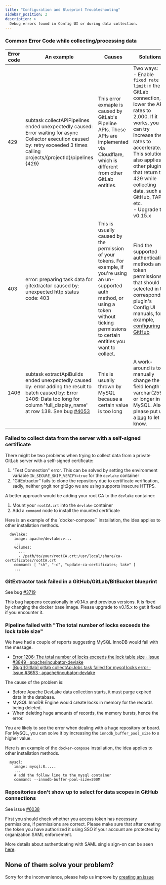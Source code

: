 ```yaml
---
title: "Configuration and Blueprint Troubleshooting"
sidebar_position: 2
description: >
  Debug errors found in Config UI or during data collection.
---
```


### Common Error Code while collecting/processing data

| Error code | An example                  | Causes | Solutions |
| ---------- | ----------------------------|--------|-----------|
| 429        | subtask collectAPiPipelines ended unexpectedly caused: Error waiting for async Collector execution caused by: retry exceeded 3 times calling projects/{projectId}/pipelines {429} | This error exmaple is caused by GitLab's Pipeline APIs. These APIs are implemented via Cloudflare, which is different from other GitLab entities. | Two ways: <br/> - Enable `fixed rate limit` in the GitLab connection, lower the API rates to 2,000. If it works, you can try increase the rates to accerlerate. This solution also applies to other plugins that return the 429 while collecting data, such as GitHub, TAPD, etc. <br/> - Upgrade to v0.15.x  |
| 403        | error: preparing task data for gitextractor caused by: unexpected http status code: 403 | This is usually caused by the permission of your tokens. For example, if you're using an un-supported auth method, or using a token without ticking permissions to certain entities you want to collect. | Find the supported authentication methods and token permissions that should be selected in the corresponding plugin's Config UI manuals, for example, [configuring GitHub](/docs/Configuration/GitHub.md#auth-tokens) |
| 1406       | subtask extractApiBuilds ended unexpectedly caused by: error adding the result to batch caused by: Error 1406: Data too long for column 'full_display_name' at row 138. See bug [#4053](https://github.com/apache/incubator-devlake/issues/4053) | This is usually thrown by MySQL because a certain value is too long | A work-around is to manually change the field length to varchar(255) or longer in MySQL. Also, please put up a [bug](https://github.com/apache/incubator-devlake/issues/new?assignees=&labels=type%2Fbug&template=bug-report.yml&title=%5BBug%5D%5BModule+Name%5D+Bug+title+) to let us know. | 


### Failed to collect data from the server with a self-signed certificate

There might be two problems when trying to collect data from a private GitLab server with a self-signed certificate:

1. "Test Connection" error. This can be solved by setting the environment variable `IN_SECURE_SKIP_VERIFY=true` for the `devlake` container
2. "GitExtractor" fails to clone the repository due to certificate verification, sadly, neither gogit nor git2go we are using supports insecure HTTPS.

A better approach would be adding your root CA to the `devlake` container:

1. Mount your `rootCA.crt` into the `devlake` container
2. Add a `command` node to install the mounted certificate

Here is an example of the `docker-compose`` installation, the idea applies to other installation methods.
```
  devlake:
    image: apache/devlake:v...
    ...
    volumes:
      ...
      - /path/to/your/rootCA.crt:/usr/local/share/ca-certificates/rootCA.crt
    command: [ "sh", "-c", "update-ca-certificates; lake" ]
    ...
```

### GitExtractor task failed in a GitHub/GitLab/BitBucket blueprint
See bug [#3719](https://github.com/apache/incubator-devlake/issues/3719)

This bug happens occasionally in v0.14.x and previous versions. It is fixed by changing the docker base image. Please upgrade to v0.15.x to get it fixed if you encounter it.


### Pipeline failed with "The total number of locks exceeds the lock table size"

We have had a couple of reports suggesting MySQL InnoDB would fail with the message.

- [Error 1206: The total number of locks exceeds the lock table size · Issue #3849 · apache/incubator-devlake](https://github.com/apache/incubator-devlake/issues/3849)
- [[Bug][Gitlab] gitlab collectApiJobs task failed for mysql locks error · Issue #3653 · apache/incubator-devlake](https://github.com/apache/incubator-devlake/issues/3653)

The cause of the problem is:

- Before Apache DevLake data collection starts, it must purge expired data in the database.
- MySQL InnoDB Engine would create locks in memory for the records being deleted.
- When deleting huge amounts of records, the memory bursts, hence the error.

You are likely to see the error when dealing with a huge repository or board. For MySQL, you can solve it by increasing the `innodb_buffer_pool_size` to a higher value.

Here is an example of the `docker-compose` installation, the idea applies to other installation methods.
```
  mysql:
    image: mysql:8.....
    ...
    # add the follow line to the mysql container
    command: --innodb-buffer-pool-size=200M
```

### Repositories don't show up to select for data scopes in GitHub connections
See issue [#6038](https://github.com/apache/incubator-devlake/issues/6038)

First you should check whether you access token has necessary permissions, if permissions are correct. Please make sure that after creating the token you have authorized it using SSO if your account are protected by organization SAML enforcement.

More details about authenticating with SAML single sign-on can be seen [here](https://docs.github.com/en/enterprise-cloud@latest/authentication/authenticating-with-saml-single-sign-on).



## None of them solve your problem?

Sorry for the inconvenience, please help us improve by [creating an issue](https://github.com/apache/incubator-devlake/issues)

